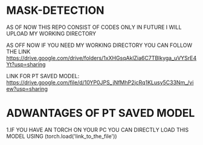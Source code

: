 # MASK-DETECTION

AS OF NOW THIS REPO CONSIST OF CODES ONLY IN FUTURE I WILL UPLOAD MY WORKING DIRECTORY

AS OFF NOW IF YOU NEED MY WORKING DIRECTORY YOU CAN FOLLOW THE LINK https://drive.google.com/drive/folders/1xXHGsqAklZia6C7TBlkyga_uVYSrE4Yt?usp=sharing


LINK FOR PT SAVED MODEL: https://drive.google.com/file/d/10YP0JPS_jNfMhP2jcRq1KLusy5C33Nm_/view?usp=sharing
# ADWANTAGES OF PT SAVED MODEL 
  1.IF YOU HAVE AN TORCH ON YOUR PC YOU CAN DIRECTLY LOAD THIS MODEL USING (torch.load('link_to_the_file'))
